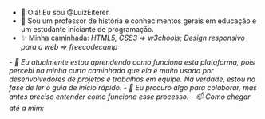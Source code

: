 - 👋 Olá! Eu sou @LuizEiterer.
- 👀 Sou um professor de história e conhecimentos gerais em educação e um estudante iniciante de programação.
- ✨ Minha caminhada: <I>HTML5, CSS3 => w3chools; Design responsivo para a web => freecodecamp
 <I>
- 🌱 Eu atualmente estou aprendendo como funciona esta plataforma, pois percebi na minha curta caminhada que ela é muito usada por desenvolvedores de projetos e trabalhos em equipe. Na verdade, estou na fase de ler o guia de início rápido. 
- 💞️ Eu procuro algo para colaborar, mas antes preciso entender como funciona esse processo.
- 📫 Como chegar até a mim:

<!---
LuizEiterer/LuizEiterer is a ✨ special ✨ repository because its `README.md` (this file) appears on your GitHub profile.
You can click the Preview link to take a look at your changes.
--->
